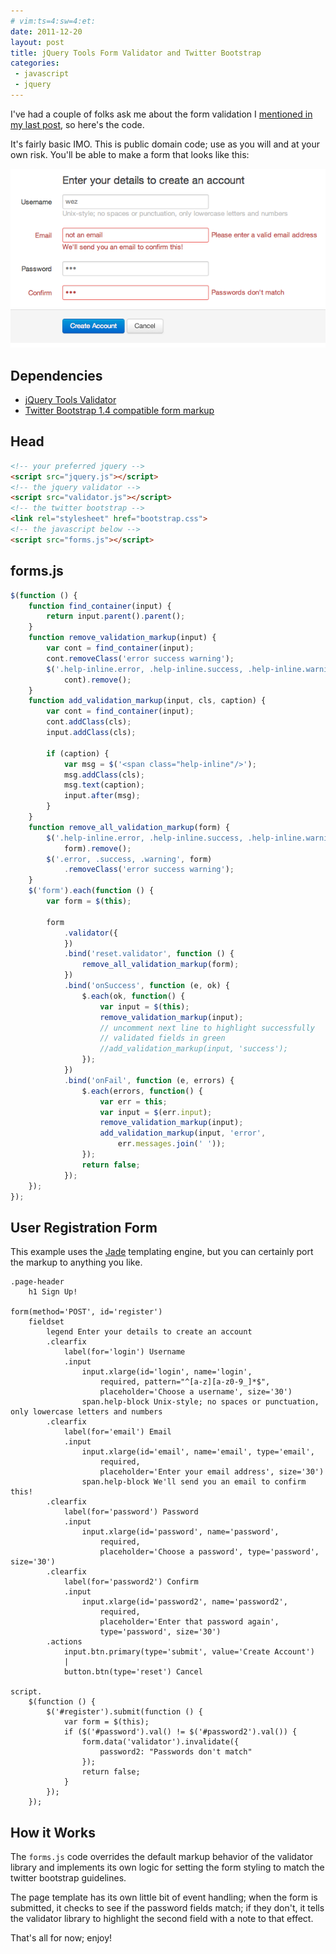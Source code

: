 ```yaml
---
# vim:ts=4:sw=4:et:
date: 2011-12-20
layout: post
title: jQuery Tools Form Validator and Twitter Bootstrap
categories:
 - javascript
 - jquery
---
```


I've had a couple of folks ask me about the form validation I
[mentioned in my last
post](http://wezfurlong.org/blog/2011/dec/nodejs-first-impressions/), so
here's the code.

It's fairly basic IMO.  This is public domain code; use as you will and
at your own risk.  You'll be able to make a form that looks like this:

![Example Form](/images/bootstrap-form.png)

<!-- more -->

Dependencies
------------

 * [jQuery Tools Validator](http://flowplayer.org/tools/validator/)
 * [Twitter Bootstrap 1.4 compatible
   form markup](http://twitter.github.com/bootstrap/index.html#forms)


Head
----

```html
<!-- your preferred jquery -->
<script src="jquery.js"></script>
<!-- the jquery validator -->
<script src="validator.js"></script>
<!-- the twitter bootstrap -->
<link rel="stylesheet" href="bootstrap.css">
<!-- the javascript below -->
<script src="forms.js"></script>
```


forms.js
--------

```js
$(function () {
    function find_container(input) {
        return input.parent().parent();
    }
    function remove_validation_markup(input) {
        var cont = find_container(input);
        cont.removeClass('error success warning');
        $('.help-inline.error, .help-inline.success, .help-inline.warning',
            cont).remove();
    }
    function add_validation_markup(input, cls, caption) {
        var cont = find_container(input);
        cont.addClass(cls);
        input.addClass(cls);

        if (caption) {
            var msg = $('<span class="help-inline"/>');
            msg.addClass(cls);
            msg.text(caption);
            input.after(msg);
        }
    }
    function remove_all_validation_markup(form) {
        $('.help-inline.error, .help-inline.success, .help-inline.warning',
            form).remove();
        $('.error, .success, .warning', form)
            .removeClass('error success warning');
    }
    $('form').each(function () {
        var form = $(this);

        form
            .validator({
            })
            .bind('reset.validator', function () {
                remove_all_validation_markup(form);
            })
            .bind('onSuccess', function (e, ok) {
                $.each(ok, function() {
                    var input = $(this);
                    remove_validation_markup(input);
                    // uncomment next line to highlight successfully
                    // validated fields in green
                    //add_validation_markup(input, 'success');
                });
            })
            .bind('onFail', function (e, errors) {
                $.each(errors, function() {
                    var err = this;
                    var input = $(err.input);
                    remove_validation_markup(input);
                    add_validation_markup(input, 'error',
                        err.messages.join(' '));
                });
                return false;
            });
    });
});
```

User Registration Form
----------------------

This example uses the [Jade](https://github.com/visionmedia/jade)
templating engine, but you can certainly port the markup to anything you
like.

```jade
.page-header
    h1 Sign Up!

form(method='POST', id='register')
    fieldset
        legend Enter your details to create an account
        .clearfix
            label(for='login') Username
            .input
                input.xlarge(id='login', name='login',
                    required, pattern="^[a-z][a-z0-9_]*$",
                    placeholder='Choose a username', size='30')
                span.help-block Unix-style; no spaces or punctuation, only lowercase letters and numbers
        .clearfix
            label(for='email') Email
            .input
                input.xlarge(id='email', name='email', type='email',
                    required,
                    placeholder='Enter your email address', size='30')
                span.help-block We'll send you an email to confirm this!
        .clearfix
            label(for='password') Password
            .input
                input.xlarge(id='password', name='password',
                    required,
                    placeholder='Choose a password', type='password', size='30')
        .clearfix
            label(for='password2') Confirm
            .input
                input.xlarge(id='password2', name='password2',
                    required,
                    placeholder='Enter that password again',
                    type='password', size='30')
        .actions
            input.btn.primary(type='submit', value='Create Account')
            |
            button.btn(type='reset') Cancel

script.
    $(function () {
        $('#register').submit(function () {
            var form = $(this);
            if ($('#password').val() != $('#password2').val()) {
                form.data('validator').invalidate({
                    password2: "Passwords don't match"
                });
                return false;
            }
        });
    });
```



How it Works
------------

The `forms.js` code overrides the default markup behavior of the validator library and implements its own logic for setting the form styling to match the twitter bootstrap guidelines.

The page template has its own little bit of event handling; when the form is submitted, it checks to see if the password fields match; if they don't, it tells the validator library to highlight the second field with a note to that effect.

That's all for now; enjoy!

